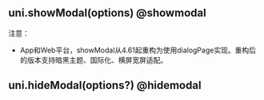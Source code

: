 ## uni.showModal(options) @showmodal

<!-- UTSAPIJSON.showModal.description -->

<!-- UTSAPIJSON.showModal.compatibility -->

<!-- UTSAPIJSON.showModal.param -->

<!-- UTSAPIJSON.showModal.returnValue -->

<!-- UTSAPIJSON.showModal.example -->

<!-- UTSAPIJSON.showModal.tutorial -->

注意：
- App和Web平台，showModal从4.61起重构为使用dialogPage实现。重构后的版本支持暗黑主题、国际化、横屏宽屏适配。

## uni.hideModal(options?) @hidemodal

<!-- UTSAPIJSON.hideModal.description -->

<!-- UTSAPIJSON.hideModal.compatibility -->

<!-- UTSAPIJSON.hideModal.param -->

<!-- UTSAPIJSON.hideModal.returnValue -->

<!-- UTSAPIJSON.hideModal.example -->

<!-- UTSAPIJSON.hideModal.tutorial -->

<!-- UTSAPIJSON.modal.example -->

<!-- UTSAPIJSON.general_type.name -->

<!-- UTSAPIJSON.general_type.param -->
